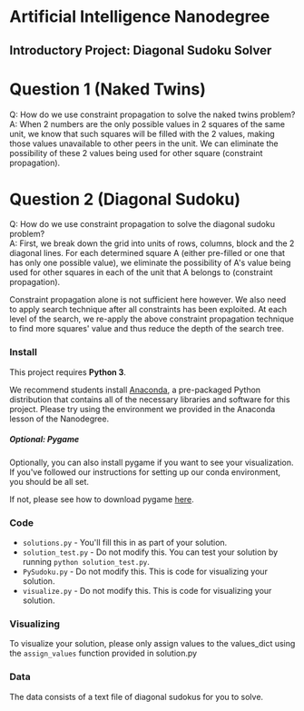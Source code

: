 # Artificial Intelligence Nanodegree
## Introductory Project: Diagonal Sudoku Solver

# Question 1 (Naked Twins)
Q: How do we use constraint propagation to solve the naked twins problem?  
A: When 2 numbers are the only possible values in 2 squares of the same unit, we know that such squares will be filled with the 2 values, making those values unavailable to other peers in the unit. We can eliminate the possibility of these 2 values being used for other square (constraint propagation).

# Question 2 (Diagonal Sudoku)
Q: How do we use constraint propagation to solve the diagonal sudoku problem?  
A: First, we break down the grid into units of rows, columns, block and the 2 diagonal lines. For each determined square A (either pre-filled or one that has only one possible value), we eliminate the possibility of A's value being used for other squares in each of the unit that A belongs to (constraint propagation).

Constraint propagation alone is not sufficient here however. We also need to apply search technique after all constraints has been exploited. At each level of the search, we re-apply the above constraint propagation technique to find more squares' value and thus reduce the depth of the search tree.

### Install

This project requires **Python 3**.

We recommend students install [Anaconda](https://www.continuum.io/downloads), a pre-packaged Python distribution that contains all of the necessary libraries and software for this project. 
Please try using the environment we provided in the Anaconda lesson of the Nanodegree.

##### Optional: Pygame

Optionally, you can also install pygame if you want to see your visualization. If you've followed our instructions for setting up our conda environment, you should be all set.

If not, please see how to download pygame [here](http://www.pygame.org/download.shtml).

### Code

* `solutions.py` - You'll fill this in as part of your solution.
* `solution_test.py` - Do not modify this. You can test your solution by running `python solution_test.py`.
* `PySudoku.py` - Do not modify this. This is code for visualizing your solution.
* `visualize.py` - Do not modify this. This is code for visualizing your solution.

### Visualizing

To visualize your solution, please only assign values to the values_dict using the ```assign_values``` function provided in solution.py

### Data

The data consists of a text file of diagonal sudokus for you to solve.

